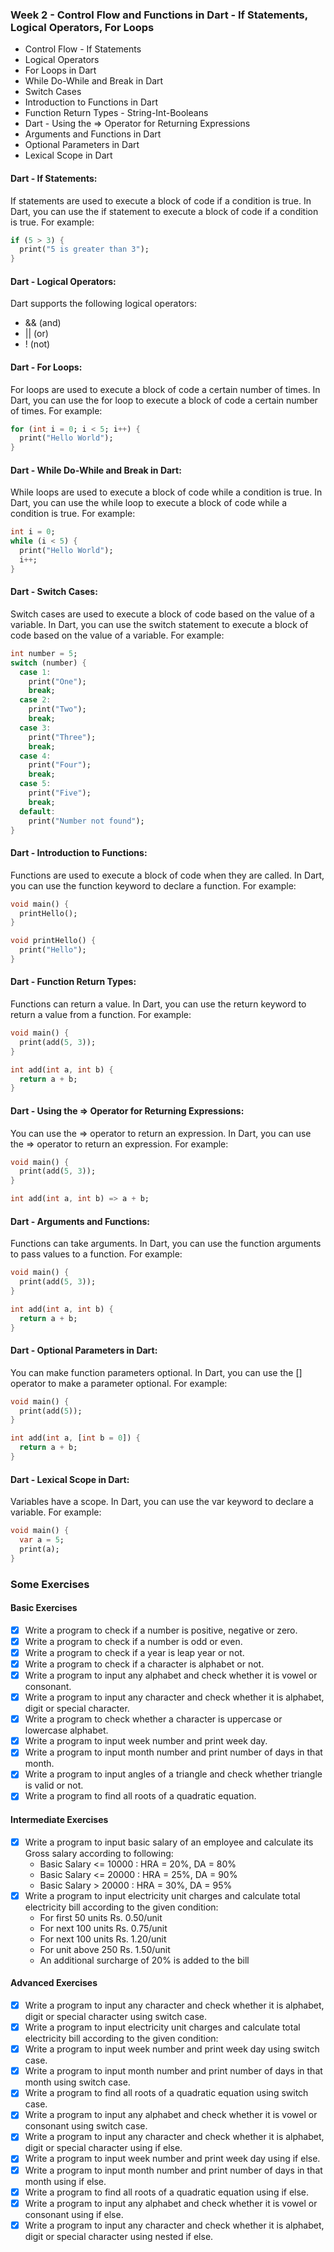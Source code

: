 ### Week 2 - Control Flow and Functions in Dart - If Statements, Logical Operators, For Loops

- Control Flow - If Statements
- Logical Operators
- For Loops in Dart
- While Do-While and Break in Dart
- Switch Cases
- Introduction to Functions in Dart
- Function Return Types - String-Int-Booleans
- Dart - Using the => Operator for Returning Expressions
- Arguments and Functions in Dart
- Optional Parameters in Dart
- Lexical Scope in Dart

#### Dart - If Statements:

If statements are used to execute a block of code if a condition is true. In Dart, you can use the if statement to execute a block of code if a condition is true. For example:

```dart
if (5 > 3) {
  print("5 is greater than 3");
}
```

#### Dart - Logical Operators:

Dart supports the following logical operators:

- && (and)
- || (or)
- ! (not)

#### Dart - For Loops:

For loops are used to execute a block of code a certain number of times. In Dart, you can use the for loop to execute a block of code a certain number of times. For example:

```dart
for (int i = 0; i < 5; i++) {
  print("Hello World");
}
```

#### Dart - While Do-While and Break in Dart:

While loops are used to execute a block of code while a condition is true. In Dart, you can use the while loop to execute a block of code while a condition is true. For example:

```dart
int i = 0;
while (i < 5) {
  print("Hello World");
  i++;
}
```

#### Dart - Switch Cases:

Switch cases are used to execute a block of code based on the value of a variable. In Dart, you can use the switch statement to execute a block of code based on the value of a variable. For example:

```dart
int number = 5;
switch (number) {
  case 1:
    print("One");
    break;
  case 2:
    print("Two");
    break;
  case 3:
    print("Three");
    break;
  case 4:
    print("Four");
    break;
  case 5:
    print("Five");
    break;
  default:
    print("Number not found");
}
```

#### Dart - Introduction to Functions:

Functions are used to execute a block of code when they are called. In Dart, you can use the function keyword to declare a function. For example:

```dart
void main() {
  printHello();
}

void printHello() {
  print("Hello");
}
```

#### Dart - Function Return Types:

Functions can return a value. In Dart, you can use the return keyword to return a value from a function. For example:

```dart
void main() {
  print(add(5, 3));
}

int add(int a, int b) {
  return a + b;
}
```

#### Dart - Using the => Operator for Returning Expressions:

You can use the => operator to return an expression. In Dart, you can use the => operator to return an expression. For example:

```dart
void main() {
  print(add(5, 3));
}

int add(int a, int b) => a + b;
```

#### Dart - Arguments and Functions:

Functions can take arguments. In Dart, you can use the function arguments to pass values to a function. For example:

```dart
void main() {
  print(add(5, 3));
}

int add(int a, int b) {
  return a + b;
}
```

#### Dart - Optional Parameters in Dart:

You can make function parameters optional. In Dart, you can use the [] operator to make a parameter optional. For example:

```dart
void main() {
  print(add(5));
}

int add(int a, [int b = 0]) {
  return a + b;
}
```

#### Dart - Lexical Scope in Dart:

Variables have a scope. In Dart, you can use the var keyword to declare a variable. For example:

```dart
void main() {
  var a = 5;
  print(a);
}
```

### Some Exercises

#### Basic Exercises

- [X] Write a program to check if a number is positive, negative or zero.
- [X] Write a program to check if a number is odd or even.
- [X] Write a program to check if a year is leap year or not.
- [X] Write a program to check if a character is alphabet or not.
- [X] Write a program to input any alphabet and check whether it is vowel or consonant.
- [X] Write a program to input any character and check whether it is alphabet, digit or special character.
- [X] Write a program to check whether a character is uppercase or lowercase alphabet.
- [X] Write a program to input week number and print week day.
- [X] Write a program to input month number and print number of days in that month.
- [X] Write a program to input angles of a triangle and check whether triangle is valid or not.
- [X] Write a program to find all roots of a quadratic equation.

#### Intermediate Exercises

- [X] Write a program to input basic salary of an employee and calculate its Gross salary according to following:
  - Basic Salary <= 10000 : HRA = 20%, DA = 80%
  - Basic Salary <= 20000 : HRA = 25%, DA = 90%
  - Basic Salary > 20000 : HRA = 30%, DA = 95%
- [X] Write a program to input electricity unit charges and calculate total electricity bill according to the given condition:
  - For first 50 units Rs. 0.50/unit
  - For next 100 units Rs. 0.75/unit
  - For next 100 units Rs. 1.20/unit
  - For unit above 250 Rs. 1.50/unit
  - An additional surcharge of 20% is added to the bill

#### Advanced Exercises

- [X] Write a program to input any character and check whether it is alphabet, digit or special character using switch case.
- [X] Write a program to input electricity unit charges and calculate total electricity bill according to the given condition:
- [X] Write a program to input week number and print week day using switch case.
- [X] Write a program to input month number and print number of days in that month using switch case.
- [X] Write a program to find all roots of a quadratic equation using switch case.
- [X] Write a program to input any alphabet and check whether it is vowel or consonant using switch case.
- [X] Write a program to input any character and check whether it is alphabet, digit or special character using if else.
- [X] Write a program to input week number and print week day using if else.
- [X] Write a program to input month number and print number of days in that month using if else.
- [X] Write a program to find all roots of a quadratic equation using if else.
- [X] Write a program to input any alphabet and check whether it is vowel or consonant using if else.
- [X] Write a program to input any character and check whether it is alphabet, digit or special character using nested if else.
